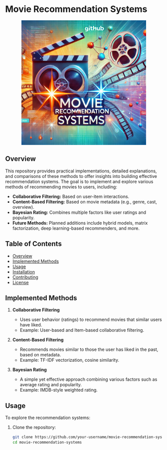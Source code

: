# Movie Recommendation Systems

<div align="center">
  <img src="images/poster.png" width="400">
</div>

## Overview

This repository provides practical implementations, detailed explanations, and comparisons of these methods to offer insights into building effective recommendation systems. The goal is to implement and explore various methods of recommending movies to users, including:

- **Collaborative Filtering:** Based on user-item interactions.
- **Content-Based Filtering:** Based on movie metadata (e.g., genre, cast, overview).
- **Bayesian Rating:** Combines multiple factors like user ratings and popularity.
- **Future Methods:** Planned additions include hybrid models, matrix factorization, deep learning-based recommenders, and more.

## Table of Contents

- [Overview](#overview)
- [Implemented Methods](#implemented-methods)
- [Usage](#usage)
- [Installation](#installation)
- [Contributing](#contributing)
- [License](#license)

## Implemented Methods

1. **Collaborative Filtering**
   - Uses user behavior (ratings) to recommend movies that similar users have liked.
   - Example: User-based and Item-based collaborative filtering.

2. **Content-Based Filtering**
   - Recommends movies similar to those the user has liked in the past, based on metadata.
   - Example: TF-IDF vectorization, cosine similarity.

3. **Bayesian Rating**
   - A simple yet effective approach combining various factors such as average rating and popularity.
   - Example: IMDB-style weighted rating.

## Usage

To explore the recommendation systems:

1. Clone the repository:
   ```bash
   git clone https://github.com/your-username/movie-recommendation-systems.git
   cd movie-recommendation-systems
